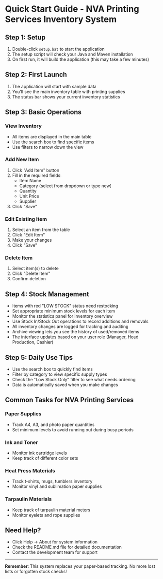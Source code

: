 # Quick Start Guide - NVA Printing Services Inventory System

## Step 1: Setup
1. Double-click `setup.bat` to start the application
2. The setup script will check your Java and Maven installation
3. On first run, it will build the application (this may take a few minutes)

## Step 2: First Launch
1. The application will start with sample data
2. You'll see the main inventory table with printing supplies
3. The status bar shows your current inventory statistics

## Step 3: Basic Operations

### View Inventory
- All items are displayed in the main table
- Use the search box to find specific items
- Use filters to narrow down the view

### Add New Item
1. Click "Add Item" button
2. Fill in the required fields:
   - Item Name
   - Category (select from dropdown or type new)
   - Quantity
   - Unit Price
   - Supplier
3. Click "Save"

### Edit Existing Item
1. Select an item from the table
2. Click "Edit Item"
3. Make your changes
4. Click "Save"

### Delete Item
1. Select item(s) to delete
2. Click "Delete Item"
3. Confirm deletion

## Step 4: Stock Management
- Items with red "LOW STOCK" status need restocking
- Set appropriate minimum stock levels for each item
- Monitor the statistics panel for inventory overview
- Use Stock In/Stock Out operations to record additions and removals
- All inventory changes are logged for tracking and auditing
- Archive viewing lets you see the history of used/removed items
- The interface updates based on your user role (Manager, Head Production, Cashier)

## Step 5: Daily Use Tips
- Use the search box to quickly find items
- Filter by category to view specific supply types
- Check the "Low Stock Only" filter to see what needs ordering
- Data is automatically saved when you make changes

## Common Tasks for NVA Printing Services

### Paper Supplies
- Track A4, A3, and photo paper quantities
- Set minimum levels to avoid running out during busy periods

### Ink and Toner
- Monitor ink cartridge levels
- Keep track of different color sets

### Heat Press Materials
- Track t-shirts, mugs, tumblers inventory
- Monitor vinyl and sublimation paper supplies

### Tarpaulin Materials
- Keep track of tarpaulin material meters
- Monitor eyelets and rope supplies

## Need Help?
- Click Help → About for system information
- Check the README.md file for detailed documentation
- Contact the development team for support

---
**Remember**: This system replaces your paper-based tracking. No more lost lists or forgotten stock checks!
